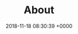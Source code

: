 ---
title: About
template: about
date: 2018-11-18 08:30:39 +0000
description: This is an about page with various field types.
libraries:
- GraphQL
- Gatsby
- React
social:
- name: Instagram
  link: https://www.instagram.com/hunterhcaron/
- name: Twitter
  link: https://twitter.com/huntercaron
- name: Website
  link: http://huntercaron.com
color: "#70FFE4"

---